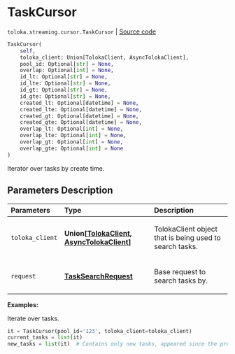 # TaskCursor
`toloka.streaming.cursor.TaskCursor` | [Source code](https://github.com/Toloka/toloka-kit/blob/v0.1.26/src/streaming/cursor.py#L263)

```python
TaskCursor(
    self,
    toloka_client: Union[TolokaClient, AsyncTolokaClient],
    pool_id: Optional[str] = None,
    overlap: Optional[int] = None,
    id_lt: Optional[str] = None,
    id_lte: Optional[str] = None,
    id_gt: Optional[str] = None,
    id_gte: Optional[str] = None,
    created_lt: Optional[datetime] = None,
    created_lte: Optional[datetime] = None,
    created_gt: Optional[datetime] = None,
    created_gte: Optional[datetime] = None,
    overlap_lt: Optional[int] = None,
    overlap_lte: Optional[int] = None,
    overlap_gt: Optional[int] = None,
    overlap_gte: Optional[int] = None
)
```

Iterator over tasks by create time.

## Parameters Description

| Parameters | Type | Description |
| :----------| :----| :-----------|
`toloka_client`|**Union\[[TolokaClient](toloka.client.TolokaClient.md), [AsyncTolokaClient](toloka.async_client.client.AsyncTolokaClient.md)\]**|<p>TolokaClient object that is being used to search tasks.</p>
`request`|**[TaskSearchRequest](toloka.client.search_requests.TaskSearchRequest.md)**|<p>Base request to search tasks by.</p>

**Examples:**

Iterate over tasks.

```python
it = TaskCursor(pool_id='123', toloka_client=toloka_client)
current_tasks = list(it)
new_tasks = list(it)  # Contains only new tasks, appeared since the previous call.
```
